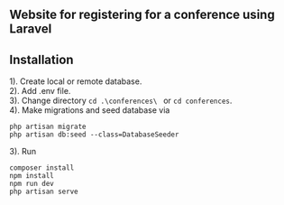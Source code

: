 ## Website for registering for a conference using Laravel

## Installation

1). Create local or remote database.\
2). Add .env file.\
3). Change directory ```cd .\conferences\ ``` or ```cd conferences```.\
4). Make migrations and seed database via 
```
php artisan migrate
php artisan db:seed --class=DatabaseSeeder
```
3). Run 
```
composer install
npm install
npm run dev
php artisan serve
```
